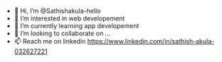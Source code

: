 - 👋 Hi, I’m @Sathishakula-hello
- 👀 I’m interested in web developement
- 🌱 I’m currently learning app developement
- 💞️ I’m looking to collaborate on ...
- 📫 Reach me on linkedin https://www.linkedin.com/in/sathish-akula-032627221 

<!---
Sathishakula-hello/Sathishakula-hello is a ✨ special ✨ repository because its `README.md` (this file) appears on your GitHub profile.
You can click the Preview link to take a look at your changes.
--->
